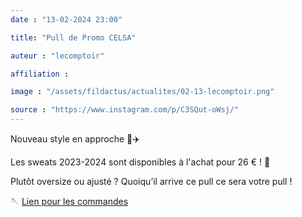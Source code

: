 ```yaml
---
date : "13-02-2024 23:00"

title: "Pull de Promo CELSA"

auteur : "lecomptoir"

affiliation : 

image : "/assets/fildactus/actualites/02-13-lecomptoir.png"

source : "https://www.instagram.com/p/C3SQut-oWsj/"
---
```


Nouveau style en approche 🚨✈️

Les sweats 2023-2024 sont disponibles à l'achat pour 26 € ! 👀

Plutôt oversize ou ajusté ? Quoiqu’il arrive ce pull ce sera votre pull !

🪡 [Lien pour les commandes](https://vibly.app/event/65cb52b1259700d7d8e65121)